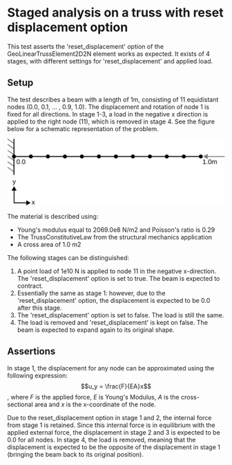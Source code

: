 # Staged analysis on a truss with reset displacement option

This test asserts the 'reset_displacement' option of the GeoLinearTrussElement2D2N element works as expected. It exists of 4 stages, with different settings for 'reset_displacement' and applied load.

## Setup
The test describes a beam with a length of 1m, consisting of 11 equidistant nodes (0.0, 0.1, ... , 0.9, 1.0). The displacement and rotation of node 1 is fixed for all directions. In stage 1-3, a load in the negative x direction is applied to the right node (11), which is removed in stage 4. See the figure below for a schematic representation of the problem. 

![MeshStructure](MeshStructure.svg)

The material is described using:
-   Young's modulus equal to 2069.0e8 N/m2 and Poisson's ratio is 0.29
-   The TrussConstitutiveLaw from the structural mechanics application
-   A cross area of 1.0 m2

The following stages can be distinguished:
1.  A point load of 1e10 N is applied to node 11 in the negative x-direction. The 'reset_displacement' option is set to true. The beam is expected to contract.
2.  Essentially the same as stage 1: however, due to the 'reset_displacement' option, the displacement is expected to be 0.0 after this stage.
3.  The 'reset_displacement' option is set to false. The load is still the same.
4.  The load is removed and 'reset_displacement' is kept on false. The beam is expected to expand again to its original shape.

## Assertions
In stage 1, the displacement for any node can be approximated using the following expression:
$$u_y = \frac{F}{EA}x$$
, where $F$ is the applied force, $E$ is Young's Modulus, $A$ is the cross-sectional area and $x$ is the x-coordinate of the node.

Due to the reset_displacement option in stage 1 and 2, the internal force from stage 1 is retained. Since this internal force is in equilibrium with the applied external force, the displacement in stage 2 and 3 is expected to be 0.0 for all nodes. In stage 4, the load is removed, meaning that the displacement is expected to be the opposite of the displacement in stage 1 (bringing the beam back to its original position).
